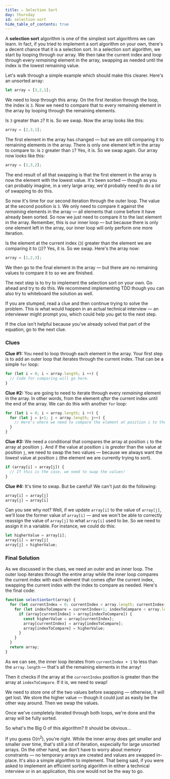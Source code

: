 ```yaml
---
title: ✏️ Selection Sort
day: thursday
id: selection-sort
hide_table_of_contents: true
---
```


A **selection sort** algorithm is one of the simplest sort algorithms we can learn. In fact, if you tried to implement a sort algorithm on your own, there's a decent chance that it is a selection sort. In a selection sort algorithm, we start by looping through our array. We then take the current index and loop through every _remaining_ element in the array, swapping as needed until the index is the lowest remaining value.

Let's walk through a simple example which should make this clearer. Here's an unsorted array:

```js
let array = [3,2,1];
```

We need to loop through this array. On the first iteration through the loop, the index is `3`. Now we need to compare that to every remaining element in the array by looping through the remaining elements.

Is `3` greater than `2`? It is. So we swap. Now the array looks like this:

```js
array = [2,3,1];
```

The first element in the array has changed — but we are still comparing it to remaining elements in the array. There is only one element left in the array to compare to: is `2` greater than `1`? Yes, it is. So we swap again. Our array now looks like this:

```js
array = [1,3,2];
```

The end result of all that swapping is that the first element in the array is now the element with the lowest value. It's been sorted — though as you can probably imagine, in a very large array, we'd probably need to do a _lot_ of swapping to do this.

So now it's time for our second iteration through the outer loop. The value at the second position is `3`. We only need to compare it against the _remaining_ elements in the array — all elements that come before it have already been sorted. So now we just need to compare it to the last element in the array. Remember, this is our inner loop — but because there is only one element left in the array, our inner loop will only perform one more iteration.

Is the element at the current index (`3`) greater than the element we are comparing it to (`2`)? Yes, it is. So we swap. Here's the array now:

```js
array = [1,2,3];
```

We then go to the final element in the array — but there are no remaining values to compare it to so we are finished.

The next step is to try to implement the selection sort on your own. Go ahead and try to do this. We recommend implementing TDD though you can also try to whiteboard the solution as well.

If you are stumped, read a clue and then continue trying to solve the problem. This is what would happen in an actual technical interview — an interviewer might prompt you, which could help you get to the next step.

If the clue isn't helpful because you've already solved that part of the equation, go to the next clue.

### Clues

**Clue #1:** You need to loop through each element in the array. Your first step is to add an outer loop that iterates through the current index. That can be a simple `for` loop:

```js
for (let i = 0; i < array.length; i ++) {
  // Code for comparing will go here.
}
```

**Clue #2:** You are going to need to iterate through every _remaining_ element in the array. In other words, from the element _after_ the current index until the end of the array. We can do this with another `for` loop:

```js
for (let i = 0; i < array.length; i ++) {
  for (let j = i+1; j < array.length; j++) {
    // Here's where we need to compare the element at position i to the element at position j.
  }
}
```

**Clue #3:** We need a conditional that compares the array at position `i` to the array at position `j`. And if the value at position `i` is _greater_ than the value at position `j`, we need to swap the two values — because we always want the _lowest_ value at position `i` (the element we are currently trying to sort).

```js
if (array[i] > array[j]) {
  // If this is the case, we need to swap the values!
}
```

**Clue #4:** It's time to swap. But be careful! We can't just do the following:

```js
array[i] = array[j]
array[j] = array[i]
```

Can you see why not? Well, if we update `array[i]` to the value of `array[j]`, we'll lose the former value of `array[i]` — and we won't be able to correctly reassign the value of `array[j]` to what `array[i]` used to be. So we need to assign it in a variable. For instance, we could do this:

```js
let higherValue = array[i];
array[i] = array[j]
array[j] = higherValue;
```

### Final Solution

As we discussed in the clues, we need an outer and an inner loop. The outer loop iterates through the entire array while the inner loop compares the current index with each element that comes _after_ the current index, swapping the current index with the index to compare as needed. Here's the final code:

```js
function selectionSort(array) {
  for (let currentIndex = 0; currentIndex < array.length; currentIndex++) {
    for (let indexToCompare = currentIndex+1; indexToCompare < array.length; indexToCompare++) {
      if (array[currentIndex] > array[indexToCompare]) {
        const higherValue = array[currentIndex];
        array[currentIndex] = array[indexToCompare];
        array[indexToCompare] = higherValue;
      }
    }
  }
  return array;
}
```

As we can see, the inner loop iterates from `currentIndex + 1` to less than the `array.length` — that's all the remaining elements in the array!

Then it checks if the array at the `currentIndex` position is greater than the array at `indexToCompare`. If it is, we need to swap!

We need to store one of the two values before swapping — otherwise, it will get lost. We store the higher value — though it could just as easily be the other way around. Then we swap the values.

Once we've completely iterated through both loops, we're done and the array will be fully sorted.

So what's the Big O of this algorithm? It should be obvious...

If you guess O(n<sup>2</sup>), you're right. While the inner array does get smaller and smaller over time, that's still a lot of iteration, especially for large unsorted arrays. On the other hand, we don't have to worry about memory constraints — no temporary arrays are created and values are swapped in-place. It's also a simple algorithm to implement. That being said, if you were asked to implement an efficient sorting algorithm in either a technical interview or in an application, this one would not be the way to go.
